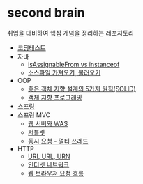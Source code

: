# second brain
취업을 대비하여 핵심 개념을 정리하는 레포지토리
- [코딩테스트](./coding-test/coding_test.md)
- 자바
  - [isAssignableFrom vs instanceof](./java/isAssignableFrom과instanceof.md)
  - [소스파일 가져오기, 불러오기](./java/소스파일%20가져오기,%20불러오기.md)
- OOP
  - [좋은 객체 지향 설계의 5가지 원칙(SOLID)](./OOP/SOLID.md)
  - [객체 지향 프로그래밍](./OOP/객체%20지향%20프로그래밍.md)
- [스프링](./Spring/README.md)
- 스프링 MVC
  - [웹 서버와 WAS](./Spring%20MVC/웹%20서버와%20WAS.md)
  - [서블릿](./Spring%20MVC/서블릿.md)
  - [동시 요청 - 멀티 쓰레드](./Spring%20MVC/동시%20요청%20-%20멀티%20쓰레드.md)
- HTTP
  - [URI, URL, URN](./HTTP/URI,%20URL,%20URN.md)
  - [인터넷 네트워크](./HTTP/인터넷%20네트워크.md)
  - [웹 브라우저 요청 흐름](./HTTP/웹%20브라우저%20요청%20흐름.md)
